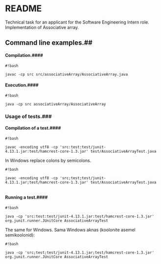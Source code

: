 # README #
Technical task for an applicant for the Software Engineering Intern role.
Implementation of Associative array.

## Command line examples.##
#### Compilation.####

```
#!bash

javac -cp src src/associativeArray/AssociativeArray.java

```

#### Execution.####

```
#!bash

java -cp src associativeArray/AssociativeArray
```

### Usage of tests.###
#### Compilation of a test.####

```
#!bash

javac -encoding utf8 -cp 'src:test:test/junit-4.13.1.jar:test/hamcrest-core-1.3.jar' test/AssociativeArrayTest.java

```
In Windows replace colons by semicolons. 

```
#!bash

javac -encoding utf8 -cp 'src;test;test/junit-4.13.1.jar;test/hamcrest-core-1.3.jar' test/AssociativeArrayTest.java


```

#### Running a test.####

```
#!bash

java -cp 'src:test:test/junit-4.13.1.jar:test/hamcrest-core-1.3.jar' org.junit.runner.JUnitCore AssociativeArrayTest
```

The same for Windows. Sama Windows aknas (koolonite asemel semikoolonid):

```
#!bash

java -cp 'src;test;test/junit-4.13.1.jar;test/hamcrest-core-1.3.jar' org.junit.runner.JUnitCore AssociativeArrayTest
```
